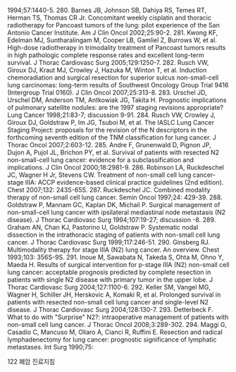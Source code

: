 1994;57:1440-5.
280. Barnes JB, Johnson SB, Dahiya RS, Temes RT, Herman TS, Thomas CR Jr. Concomitant weekly cisplatin and thoracic radiotherapy for Pancoast tumors of the lung: pilot experience of the San Antonio Cancer Institute. Am J Clin Oncol 2002;25:90-2.
281. Kwong KF, Edelman MJ, Suntharalingam M, Cooper LB, Gamliel Z, Burrows W, et al. High-dose radiotherapy in trimodality treatment of Pancoast tumors results in high pathologic complete response rates and excellent long-term survival. J Thorac Cardiovasc Surg 2005;129:1250-7.
282. Rusch VW, Giroux DJ, Kraut MJ, Crowley J, Hazuka M, Winton T, et al. Induction chemoradiation and surgical resection for superior sulcus non-small-cell lung carcinomas: long-term results of Southwest Oncology Group Trial 9416 (Intergroup Trial 0160). J Clin Oncol 2007;25:313-8.
283. Urschel JD, Urschel DM, Anderson TM, Antkowiak JG, Takita H. Prognostic implications of pulmonary satellite nodules: are the 1997 staging revisions appropriate? Lung Cancer 1998;21:83-7; discussion 9-91.
284. Rusch VW, Crowley J, Giroux DJ, Goldstraw P, Im JG, Tsuboi M, et al. The IASLC Lung Cancer Staging Project: proposals for the revision of the N descriptors in the forthcoming seventh edition of the TNM classification for lung cancer. J Thorac Oncol 2007;2:603-12.
285. Andre F, Grunenwald D, Pignon JP, Dujon A, Pujol JL, Brichon PY, et al. Survival of patients with resected N2 non-small-cell lung cancer: evidence for a subclassification and implications. J Clin Oncol 2000;18:2981-9.
286. Robinson LA, Ruckdeschel JC, Wagner H Jr, Stevens CW. Treatment of non-small cell lung cancer-stage IIIA: ACCP evidence-based clinical practice guidelines (2nd edition). Chest 2007;132: 243S-65S.
287. Ruckdeschel JC. Combined modality therapy of non-small cell lung cancer. Semin Oncol 1997;24: 429-39.
288. Goldstraw P, Mannam GC, Kaplan DK, Michail P. Surgical management of non-small-cell lung cancer with ipsilateral mediastinal node metastasis (N2 disease). J Thorac Cardiovasc Surg 1994;107:19-27; discussion -8.
289. Graham AN, Chan KJ, Pastorino U, Goldstraw P. Systematic nodal dissection in the intrathoracic staging of patients with non-small cell lung cancer. J Thorac Cardiovasc Surg 1999;117:246-51.
290. Ginsberg RJ. Multimodality therapy for stage IIIA (N2) lung cancer. An overview. Chest 1993;103: 356S-9S.
291. Inoue M, Sawabata N, Takeda S, Ohta M, Ohno Y, Maeda H. Results of surgical intervention for p-stage IIIA (N2) non-small cell lung cancer: acceptable prognosis predicted by complete resection in patients with single N2 disease with primary tumor in the upper lobe. J Thorac Cardiovasc Surg 2004;127:1100-6.
292. Keller SM, Vangel MG, Wagner H, Schiller JH, Herskovic A, Komaki R, et al. Prolonged survival in patients with resected non-small cell lung cancer and single-level N2 disease. J Thorac Cardiovasc Surg 2004;128:130-7.
293. Detterbeck F. What to do with "Surprise" N2?: intraoperative management of patients with non-small cell lung cancer. J Thorac Oncol 2008;3:289-302.
294. Maggi G, Casadio C, Mancuso M, Oliaro A, Cianci R, Ruffini E. Resection and radical lymphadenectomy for lung cancer: prognostic significance of lymphatic metastases. Int Surg 1990;75:

<PAGE>122 폐암 진료지침